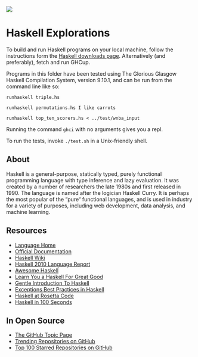 <img src="https://raw.githubusercontent.com/rtoal/ple/master/docs/resources/haskell-logo-64.png">

# Haskell Explorations

To build and run Haskell programs on your local machine, follow the instructions form the [Haskell downloads page](https://www.haskell.org/downloads/). Alternatively (and preferably), fetch and run GHCup.

Programs in this folder have been tested using The Glorious Glasgow Haskell Compilation System, version 9.10.1, and can be run from the command line like so:

```
runhaskell triple.hs
```

```
runhaskell permutations.hs I like carrots
```

```
runhaskell top_ten_scorers.hs < ../test/wnba_input
```

Running the command `ghci` with no arguments gives you a repl.

To run the tests, invoke `./test.sh` in a Unix-friendly shell.

## About

Haskell is a general-purpose, statically typed, purely functional programming language with type inference and lazy evaluation. It was created by a number of researchers the late 1980s and first released in 1990. The language is named after the logician Haskell Curry. It is perhaps the most popular of the “pure“ functional languages, and is used in industry for a variety of purposes, including web development, data analysis, and machine learning.

## Resources

- [Language Home](https://www.haskell.org/)
- [Official Documentation](https://www.haskell.org/documentation)
- [Haskell Wiki](https://wiki.haskell.org/Haskell)
- [Haskell 2010 Language Report](https://www.haskell.org/onlinereport/haskell2010/)
- [Awesome Haskell](https://github.com/krispo/awesome-haskell)
- [Learn You a Haskell For Great Good](http://learnyouahaskell.com/)
- [Gentle Introduction To Haskell](https://www.haskell.org/tutorial/)
- [Exceptions Best Practices in Haskell](https://www.fpcomplete.com/blog/2016/11/exceptions-best-practices-haskell)
- [Haskell at Rosetta Code](https://rosettacode.org/wiki/Category:Haskell)
- [Haskell in 100 Seconds](https://www.youtube.com/watch?v=Qa8IfEeBJqk)

## In Open Source

- [The GitHub Topic Page](https://github.com/topics/haskell)
- [Trending Repositories on GitHub](https://github.com/trending/haskell)
- [Top 100 Starred Repositories on GitHub](https://github.com/EvanLi/Github-Ranking/blob/master/Top100/Haskell.md)
